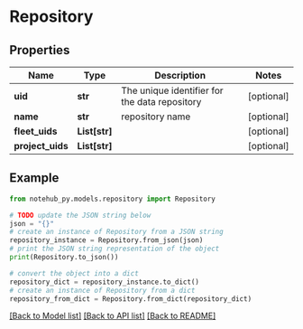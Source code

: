 # Repository


## Properties

Name | Type | Description | Notes
------------ | ------------- | ------------- | -------------
**uid** | **str** | The unique identifier for the data repository | [optional] 
**name** | **str** | repository name | [optional] 
**fleet_uids** | **List[str]** |  | [optional] 
**project_uids** | **List[str]** |  | [optional] 

## Example

```python
from notehub_py.models.repository import Repository

# TODO update the JSON string below
json = "{}"
# create an instance of Repository from a JSON string
repository_instance = Repository.from_json(json)
# print the JSON string representation of the object
print(Repository.to_json())

# convert the object into a dict
repository_dict = repository_instance.to_dict()
# create an instance of Repository from a dict
repository_from_dict = Repository.from_dict(repository_dict)
```
[[Back to Model list]](../README.md#documentation-for-models) [[Back to API list]](../README.md#documentation-for-api-endpoints) [[Back to README]](../README.md)


